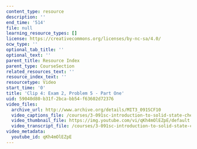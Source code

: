```yaml
---
content_type: resource
description: ''
end_time: '514'
file: null
learning_resource_types: []
license: https://creativecommons.org/licenses/by-nc-sa/4.0/
ocw_type: ''
optional_tab_title: ''
optional_text: ''
parent_title: Resource Index
parent_type: CourseSection
related_resources_text: ''
resource_index_text: ''
resourcetype: Video
start_time: '0'
title: 'Clip 4: Exam 2, Problem 5 - Part One'
uid: 59040d80-b31f-2bca-bb54-f63602d72376
video_files:
  archive_url: http://www.archive.org/details/MIT3_091SCF10
  video_captions_file: /courses/3-091sc-introduction-to-solid-state-chemistry-fall-2010/ab503c2e81a45d4dbda0b2427743e42e_qKh4mOlEZpE.vtt
  video_thumbnail_file: https://img.youtube.com/vi/qKh4mOlEZpE/default.jpg
  video_transcript_file: /courses/3-091sc-introduction-to-solid-state-chemistry-fall-2010/4c7e49f876d4f062f18da68265842a78_qKh4mOlEZpE.pdf
video_metadata:
  youtube_id: qKh4mOlEZpE
---
```

